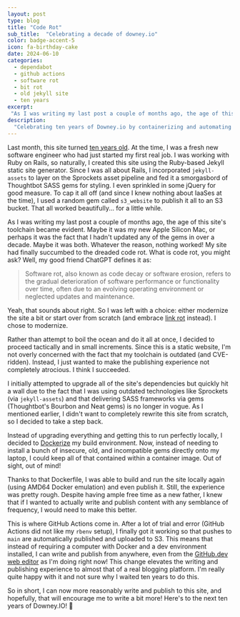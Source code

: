 ```yaml
---
layout: post
type: blog
title: "Code Rot"
sub_title:  "Celebrating a decade of downey.io"
color: badge-accent-5
icon: fa-birthday-cake
date: 2024-06-10
categories:
  - dependabot
  - github actions
  - software rot
  - bit rot
  - old jekyll site
  - ten years
excerpt:
 "As I was writing my last post a couple of months ago, the age of this site's decade old toolchain became evident. Maybe it was my new Apple Silicon Mac, or perhaps it was the fact that I hadn't updated any of the gems in over a decade. Whatever the reason, nothing worked! My site had finally succumbed to the dreaded code rot. I was left with a choice: either modernize the site a bit or start over from scratch. I chose to modernize."
description:
  "Celebrating ten years of Downey.io by containerizing and automating the build to combat software decay."
---
```


Last month, this site turned [ten years old](https://github.com/tcdowney/downey-io-jekyll/commit/1107f840eeff864b1c5c1b27f5648cb31ca89f0f). At the time, I was a fresh new software engineer who had just started my first real job. I was working with Ruby on Rails, so naturally, I created this site using the Ruby-based Jekyll static site generator. Since I was all about Rails, I incorporated `jekyll-assets` to layer on the Sprockets asset pipeline and fed it a smorgasbord of Thoughtbot SASS gems for styling. I even sprinkled in some jQuery for good measure. To cap it all off (and since I knew nothing about IaaSes at the time), I used a random gem called `s3_website` to publish it all to an S3 bucket. That all worked beautifully... for a little while.

As I was writing my last post a couple of months ago, the age of this site's toolchain became evident. Maybe it was my new Apple Silicon Mac, or perhaps it was the fact that I hadn't updated any of the gems in over a decade. Maybe it was both. Whatever the reason, nothing worked! My site had finally succumbed to the dreaded code rot. What is code rot, you might ask? Well, my good friend ChatGPT defines it as:

> Software rot, also known as code decay or software erosion, refers to the gradual deterioration of software performance or functionality over time, often due to an evolving operating environment or neglected updates and maintenance.

Yeah, that sounds about right. So I was left with a choice: either modernize the site a bit or start over from scratch (and embrace [link rot](https://en.wikipedia.org/wiki/Link_rot) instead). I chose to modernize.

Rather than attempt to boil the ocean and do it all at once, I decided to proceed tactically and in small increments. Since this is a static website, I'm not overly concerned with the fact that my toolchain is outdated (and CVE-ridden). Instead, I just wanted to make the publishing experience not completely atrocious. I think I succeeded.

I initially attempted to upgrade all of the site's dependencies but quickly hit a wall due to the fact that I was using outdated technologies like Sprockets (via `jekyll-assets`) and that delivering SASS frameworks via gems (Thoughtbot's Bourbon and Neat gems) is no longer in vogue. As I mentioned earlier, I didn't want to completely rewrite this site from scratch, so I decided to take a step back.

Instead of upgrading everything and getting this to run perfectly locally, I decided to [Dockerize](https://github.com/tcdowney/downey-io-jekyll/blob/main/Dockerfile) my build environment. Now, instead of needing to install a bunch of insecure, old, and incompatible gems directly onto my laptop, I could keep all of that contained within a container image. Out of sight, out of mind!

Thanks to that Dockerfile, I was able to build and run the site locally again (using AMD64 Docker emulation) and even publish it. Still, the experience was pretty rough. Despite having ample free time as a new father, I knew that if I wanted to actually write and publish content with any semblance of frequency, I would need to make this better.

This is where GitHub Actions come in. After a lot of trial and error (GitHub Actions did not like my `rbenv` setup), I finally got it working so that pushes to `main` are automatically published and uploaded to S3. This means that instead of requiring a computer with Docker and a dev environment installed, I can write and publish from anywhere, even from the [GitHub.dev web editor](https://docs.github.com/en/codespaces/the-githubdev-web-based-editor) as I'm doing right now! This change elevates the writing and publishing experience to almost that of a real blogging platform. I'm really quite happy with it and not sure why I waited ten years to do this.

So in short, I can now more reasonably write and publish to this site, and hopefully, that will encourage me to write a bit more! Here's to the next ten years of Downey.IO! 🥳